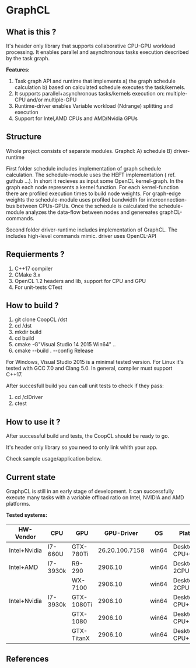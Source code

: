 # GraphCL

What is this ? 
--------------
It's header only library that supports collaborative CPU-GPU workload processing. 
It enables parallel and asynchronous tasks execution described by the task graph.

**Features:**

1. Task graph API and runtime that implements a) the graph schedule calculation b) based on calculated schedule executes the task/kernels. 
2. It supports parallel+asynchronous tasks/kernels execution on: multiple-CPU and/or multiple-GPU  
4. Runtime-driver enables Variable workload (Ndrange) splitting and execution
5. Support for Intel,AMD CPUs and AMD/Nvidia GPUs

Structure  
--------------
Whole project consists of separate modules. 
Graphcl:
  A) schedule
  B) driver-runtime
  
First folder schedule includes implementation of graph schedule calculation. The schedule-module uses the HEFT implementation ( ref. guthub ...). In short it recieves as input some OpenCL kernel-graph. In the graph each node represents a kernel function. For each kernel-function there are profiled execution times to build node weights. For graph-edge weights the schedule-module uses profiled bandwidth for interconnection-bus between CPUs-GPUs. Once the schedule is calculated the schedule-module analyzes the data-flow between nodes and genereates graphCL-commands.  

Second folder driver-runtime includes implementation of GraphCL. The includes high-level commands mimic. driver uses OpenCL-API  

Requierments ?
---------------
1. C++17 compiler
2. CMake 3.x
3. OpenCL 1.2 headers and lib, support for CPU and GPU
4. For unit-tests CTest

How to build ?
---------------
  1. git clone CoopCL /dst
  2. cd /dst
  3. mkdir build
  4. cd build
  5. cmake -G"Visual Studio 14 2015 Win64" .. 
  6. cmake --build . --config Release
  
For Windows, Visual Studio 2015 is a minimal tested version. For Linux it's tested with GCC 7.0 and Clang 5.0. In general, compiler must support C++17. 

After succesfull build you can call unit tests to check if they pass:  
 1. cd /clDriver
 2. ctest 
  
How to use it ?
----------------
After successful build and tests, the CoopCL should be ready to go. 

It's header only library so you need to only link whith your app.

Check sample usage/application below.


Current state
----------------
GraphpCL is still in an early stage of development. It can successfully execute many tasks with a variable offload ratio on Intel, NVIDIA and AMD platforms. 

**Tested systems:**

| HW-Vendor   | CPU       | GPU         | GPU-Driver     | OS    | Platform          |
| ----------- | --------- | ----------- | -------------- | ----- | ----------------- |
| Intel+Nvidia| I7-660U   | GTX-780Ti   | 26.20.100.7158 | win64 | Desktop CPU+GPU   |
| Intel+AMD   | I7-3930k  | R9-290      | 2906.10        | win64 | Desktop 2CPU+2GPU |
|             |           | WX-7100     | 2906.10        | win64 | Desktop 2CPU+2GPU |
| Intel+Nvidia| I7-3930k  | GTX-1080Ti  | 2906.10        | win64 | Desktop CPU+3GPU  |
|             |           | GTX-1080    | 2906.10        | win64 | Desktop CPU+3GPU  |
|             |           | GTX-TitanX  | 2906.10        | win64 | Desktop CPU+3GPU  |

References
------------

